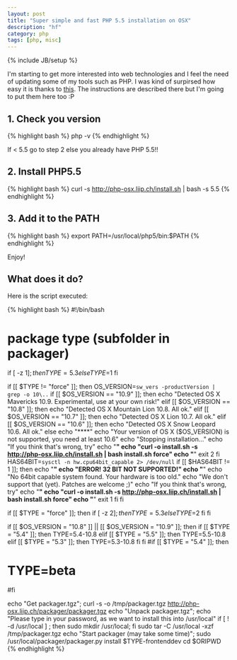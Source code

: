```yaml
---
layout: post
title: "Super simple and fast PHP 5.5 installation on OSX"
description: "hf"
category: php 
tags: [php, misc]
---
```

{% include JB/setup %}

I'm starting to get more interested into web technologies and I feel the need of updating some of my tools such as PHP. I was kind of surpirsed how easy it is thanks to [this](http://php-osx.liip.ch/). The instructions are described there but I'm going to put them here too :P

## 1. Check you version

{% highlight bash %}
php -v
{% endhighlight %}

If < 5.5 go to step 2 else you already have PHP 5.5!!

## 2. Install PHP5.5

{% highlight bash %}
curl -s http://php-osx.liip.ch/install.sh | bash -s 5.5
{% endhighlight %}

## 3. Add it to the PATH

{% highlight bash %}
export PATH=/usr/local/php5/bin:$PATH
{% endhighlight %}

Enjoy!

## What does it do?
Here is the script executed:

{% highlight bash %}
#!/bin/bash

# package type (subfolder in packager)

if [ -z $1 ]; then
	TYPE=5.3
else
    TYPE=$1
fi

if [[ $TYPE != "force" ]]; then
	OS_VERSION=`sw_vers -productVersion | grep -o 10\..`
	if [[ $OS_VERSION == "10.9" ]]; then
		echo "Detected OS X Mavericks 10.9. Experimental, use at your own risk!"
	elif [[ $OS_VERSION == "10.8" ]]; then
		echo "Detected OS X Mountain Lion 10.8. All ok."
	elif [[ $OS_VERSION == "10.7" ]]; then
		echo "Detected OS X Lion 10.7. All ok."
	elif [[ $OS_VERSION == "10.6" ]]; then
		echo "Detected OS X Snow Leopard 10.6. All ok."
	else
		echo "****"
		echo "Your version of OS X ($OS_VERSION) is not supported, you need at least 10.6"
		echo "Stopping installation..."
		echo "If you think that's wrong, try"
		echo "****"
		echo "curl -o install.sh -s http://php-osx.liip.ch/install.sh | bash install.sh force"
		echo "****"
		exit 2
	fi
	HAS64BIT=`sysctl -n hw.cpu64bit_capable 2> /dev/null`
	if [[ $HAS64BIT != 1 ]]; then
		echo "****"
		echo "ERROR! 32 BIT NOT SUPPORTED!"
		echo "****"
		echo "No 64bit capable system found. Your hardware is too old."
		echo "We don't support that (yet). Patches are welcome ;)"
		echo "If you think that's wrong, try"
		echo "****"
		echo "curl -o install.sh -s http://php-osx.liip.ch/install.sh | bash install.sh force"
		echo "****"
		exit 1
	fi
fi

if [[ $TYPE = "force" ]]; then
	if [ -z $2 ]; then
		TYPE=5.3
	else
		TYPE=$2
	fi
fi

if [[ $OS_VERSION = "10.8" ]] || [[ $OS_VERSION = "10.9" ]]; then
	if [[ $TYPE = "5.4" ]]; then
	    TYPE=5.4-10.8
	elif [[ $TYPE = "5.5" ]]; then
	    TYPE=5.5-10.8
	elif [[ $TYPE = "5.3" ]]; then
	   TYPE=5.3-10.8
	fi
fi
#if [[ $TYPE = "5.4" ]]; then
#	TYPE=beta
#fi



echo "Get packager.tgz";
curl -s -o /tmp/packager.tgz http://php-osx.liip.ch/packager/packager.tgz
echo "Unpack packager.tgz";
echo "Please type in your password, as we want to install this into /usr/local"
if [ !  -d /usr/local ] ; then sudo mkdir /usr/local; fi
sudo  tar -C /usr/local -xzf /tmp/packager.tgz
echo "Start packager (may take some time)";
sudo /usr/local/packager/packager.py install $TYPE-frontenddev
cd $ORIPWD
{% endhighlight %}

